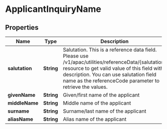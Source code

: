 # ApplicantInquiryName

## Properties
Name | Type | Description | Notes
------------ | ------------- | ------------- | -------------
**salutation** | **String** | Salutation. This is a reference data field. Please use /v1/apac/utilities/referenceData/{salutation} resource to get valid value of this field with description. You can use salutation field name as the referenceCode parameter to retrieve the values. |  [optional]
**givenName** | **String** | Given/first name of the applicant | 
**middleName** | **String** | Middle name of the applicant |  [optional]
**surname** | **String** | Surname/last name of the applicant |  [optional]
**aliasName** | **String** | Alias name of the applicant |  [optional]

